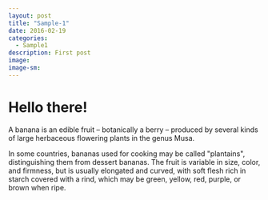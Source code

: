 ```yaml
---
layout: post
title: "Sample-1"
date: 2016-02-19
categories:
  - Sample1
description: First post
image:
image-sm:
---
```


# Hello there!
A banana is an edible fruit – botanically a berry – produced by several kinds
of large herbaceous flowering plants in the genus Musa.

In some countries, bananas used for cooking may be called "plantains",
distinguishing them from dessert bananas. The fruit is variable in size, color,
and firmness, but is usually elongated and curved, with soft flesh rich in
starch covered with a rind, which may be green, yellow, red, purple, or brown
when ripe.
